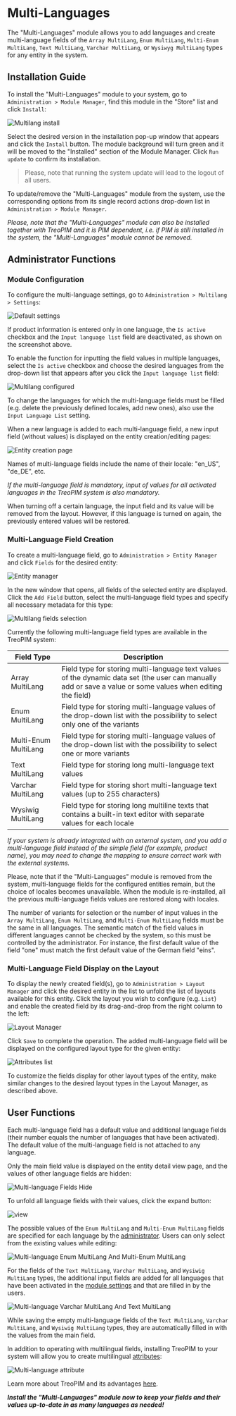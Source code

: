 # Multi-Languages 

The "Multi-Languages" module allows you to add languages and create multi-language fields of the `Array MultiLang`, `Enum MultiLang`, `Multi-Enum MultiLang`, `Text MultiLang`, `Varchar MultiLang`, or `Wysiwyg MultiLang` types for any entity in the system. 

## Installation Guide 

To install the "Multi-Languages" module to your system, go to `Administration > Module Manager`, find this module in the "Store" list and click `Install`:

![Multilang install](_assets/multilang-install.jpg)

Select the desired version in the installation pop-up window that appears and click the `Install` button. The module background will turn green and it will be moved to the "Installed" section of the Module Manager. Click `Run update` to confirm its installation.

> Please, note that running the system update will lead to the logout of all users.

To update/remove the "Multi-Languages" module from the system, use the corresponding options from its single record actions drop-down list in `Administration > Module Manager`.

*Please, note that the "Multi-Languages" module can also be installed together with TreoPIM and it is PIM dependent, i.e. if PIM is still installed in the system, the "Multi-Languages" module cannot be removed.*

## Administrator Functions 

### Module Configuration 

To configure the multi-language settings, go to `Administration > Multilang > Settings`:

![Default settings](_assets/default-settings.jpg)

If product information is entered only in one language, the `Is active` checkbox and the `Input language list` field are deactivated, as shown on the screenshot above.

To enable the function for inputting the field values in multiple languages, select the `Is active` checkbox and choose the desired languages from the drop-down list that appears after you click the `Input language list` field:

![Multilang configured](_assets/multilang-configured.jpg)

To change the languages for which the multi-language fields must be filled (e.g. delete the previously defined locales, add new ones), also use the `Input Language List` setting. 

When a new language is added to each multi-language field, a new input field (without values) is displayed on the entity creation/editing pages:

![Entity creation page](_assets/entity-creation.jpg)

Names of multi-language fields include the name of their locale: "en_US", "de_DE", etc.

*If the multi-language field is mandatory, input of values for all activated languages in the TreoPIM system is also mandatory.*

When turning off a certain language, the input field and its value will be removed from the layout. However, if this language is turned on again, the previously entered values will be restored. 

### Multi-Language Field Creation 

To create a multi-language field, go to `Administration > Entity Manager` and click `Fields` for the desired entity:

![Entity manager](_assets/entity-mngr-fields.jpg)

In the new window that opens, all fields of the selected entity are displayed. Click the `Add Field` button, select the multi-language field types and specify all necessary metadata for this type:

![Multilang fields selection](_assets/multilang-fields-select.jpg)

Currently the following multi-language field types are available in the TreoPIM system:

| Field Type            | Description                              |
| --------------------- | ---------------------------------------- |
| Array MultiLang       | Field type for storing multi-language text values of the dynamic data set (the user can manually add or save a value or some values when editing the field) |
| Enum MultiLang       | Field type for storing multi-language values of the drop-down list with the possibility to select only one of the variants |
| Multi-Enum MultiLang | Field type for storing multi-language values of the drop-down list with the possibility to select one or more variants |
| Text MultiLang       | Field type for storing long multi-language text values |
| Varchar MultiLang    | Field type for storing short multi-language text values (up to 255 characters) |
| Wysiwig MultiLang    | Field type for storing long multiline texts that contains a built-in text editor with separate values for each locale |

*If your system is already integrated with an external system, and you add a multi-language field instead of the simple field (for example, product name), you may need to change the mapping to ensure correct work with the external systems.*

Please, note that if the "Multi-Languages" module is removed from the system, multi-language fields for the configured entities remain, but the choice of locales becomes unavailable. When the module is re-installed, all the previous multi-language fields values are restored along with locales.

The number of variants for selection or the number of input values in the  `Array MultiLang`, `Enum MultiLang`, and `Multi-Enum MultiLang` fields must be the same in all languages. The semantic match of the field values in different languages cannot be checked by the system, so this must be controlled by the administrator. For instance, the first default value of the field "one" must match the first default value of the German field "eins". 

### Multi-Language Field Display on the Layout

To display the newly created field(s), go to `Administration > Layout Manager` and click the desired entity in the list to unfold the list of layouts available for this entity. Click the layout you wish to configure (e.g. `List`) and enable the created  field by its drag-and-drop from the right column to the left:

![Layout Manager](_assets/layout-mngr-multilang.jpg)

Click `Save` to complete the operation. The added multi-language field will be displayed on the configured layout type for the given entity:

![Attributes list](_assets/attributes-list.jpg)

To customize the fields display for other layout types of the entity, make similar changes to the desired layout types in the Layout Manager, as described above. 

## User Functions

Each multi-language field has a default value and additional language fields (their number equals the number of languages that have been activated). The default value of the multi-language field is not attached to any language.

Only the main field value is displayed on the entity detail view page, and the values of other language fields are hidden:

![Multi-language Fields Hide](_assets/multilanguage-fields-hide.jpg)

To unfold all language fields with their values, click the expand button:

![view](_assets/multilanguage-fields-view.jpg)

The possible values of the `Enum MultiLang` and `Multi-Enum MultiLang` fields are specified for each language by the [administrator](#administrator-functions). Users can only select from the existing values while editing:

![Multi-language Enum MultiLang And Multi-Enum MultiLang](_assets/enum-multienum-multilang.jpg)

For the fields of the `Text MultiLang`, `Varchar MultiLang`, and `Wysiwig MultiLang` types, the additional input fields are added for all languages that have been activated in the [module settings](#module-configuration) and that are filled in by the users.  

![Multi-language Varchar MultiLang And Text MultiLang](_assets/text-varchar-wysiwig-multilang.jpg)

While saving the empty multi-language fields of the `Text MultiLang`, `Varchar MultiLang`, and `Wysiwig MultiLang` types, they are automatically filled in with the values from the main field. 

In addition to operating with multilingual fields, installing TreoPIM to your system will allow you to create multilingual [attributes](https://treopim.com/help/attributes):

![Multi-language attribute](_assets/multilang-attribute.jpg)

Learn more about TreoPIM and its advantages [here](https://treopim.com/help/what-is-treopim).

***Install the "Multi-Languages" module now to keep your fields and their values up-to-date in as many languages as needed!***
